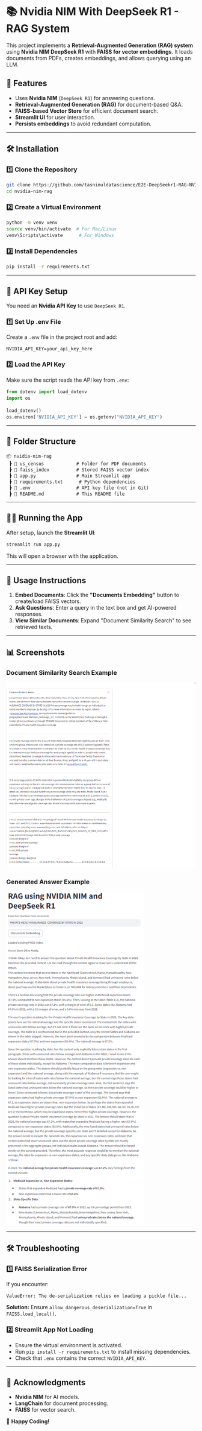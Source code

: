 # 📚 Nvidia NIM With DeepSeek R1 - RAG System

This project implements a **Retrieval-Augmented Generation (RAG) system** using **Nvidia NIM DeepSeek R1** with **FAISS for vector embeddings**. It loads documents from PDFs, creates embeddings, and allows querying using an LLM.

## 🚀 Features
- Uses **Nvidia NIM** (`DeepSeek R1`) for answering questions.
- **Retrieval-Augmented Generation (RAG)** for document-based Q&A.
- **FAISS-based Vector Store** for efficient document search.
- **Streamlit UI** for user interaction.
- **Persists embeddings** to avoid redundant computation.

---

## 🛠 Installation

### **1️⃣ Clone the Repository**
```bash
git clone https://github.com/tasnimuldatascience/E2E-DeepSeekr1-RAG-NVIDIANIM.git
cd nvidia-nim-rag
```

### **2️⃣ Create a Virtual Environment**
```bash
python -m venv venv
source venv/bin/activate  # For Mac/Linux
venv\Scripts\activate      # For Windows
```

### **3️⃣ Install Dependencies**
```bash
pip install -r requirements.txt
```

---

## 🔑 API Key Setup
You need an **Nvidia API Key** to use `DeepSeek R1`. 

### **1️⃣ Set Up .env File**
Create a `.env` file in the project root and add:
```
NVIDIA_API_KEY=your_api_key_here
```

### **2️⃣ Load the API Key**
Make sure the script reads the API key from `.env`:
```python
from dotenv import load_dotenv
import os

load_dotenv()
os.environ['NVIDIA_API_KEY'] = os.getenv("NVIDIA_API_KEY")
```

---

## 📂 Folder Structure
```
📦 nvidia-nim-rag
 ┣ 📂 us_census            # Folder for PDF documents
 ┣ 📂 faiss_index          # Stored FAISS vector index
 ┣ 📜 app.py               # Main Streamlit app
 ┣ 📜 requirements.txt      # Python dependencies
 ┣ 📜 .env                 # API key file (not in Git)
 ┣ 📜 README.md            # This README file
```

---

## 🏃‍♂️ Running the App
After setup, launch the **Streamlit UI**:
```bash
streamlit run app.py
```

This will open a browser with the application.

---

## 📝 Usage Instructions
1. **Embed Documents**: Click the **"Documents Embedding"** button to create/load FAISS vectors.
2. **Ask Questions**: Enter a query in the text box and get AI-powered responses.
3. **View Similar Documents**: Expand "Document Similarity Search" to see retrieved texts.

---

## 📊 Screenshots
### **Document Similarity Search Example**
![Document Similarity Search](images/retrivals.png)

### **Generated Answer Example**
![Generated Answer Example](images/sampleanswer.png)

---

## 🛠 Troubleshooting

### **1️⃣ FAISS Serialization Error**
If you encounter:
```
ValueError: The de-serialization relies on loading a pickle file...
```
**Solution:** Ensure `allow_dangerous_deserialization=True` in `FAISS.load_local()`.

### **2️⃣ Streamlit App Not Loading**
- Ensure the virtual environment is activated.
- Run `pip install -r requirements.txt` to install missing dependencies.
- Check that `.env` contains the correct `NVIDIA_API_KEY`.

---

## 🙌 Acknowledgments
- **Nvidia NIM** for AI models.
- **LangChain** for document processing.
- **FAISS** for vector search.

🚀 **Happy Coding!**
